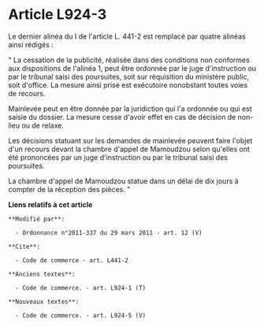 # Article L924-3

Le dernier alinéa du I de l'article L. 441-2 est remplacé par quatre alinéas ainsi rédigés : 

" La cessation de la publicité, réalisée dans des conditions non conformes aux dispositions de l'alinéa 1, peut être ordonnée
par le juge d'instruction ou par le tribunal saisi des poursuites, soit sur réquisition du ministère public, soit d'office.
La mesure ainsi prise est exécutoire nonobstant toutes voies de recours. 

Mainlevée peut en être donnée par la juridiction qui l'a ordonnée ou qui est saisie du dossier. La mesure cesse d'avoir effet
en cas de décision de non-lieu ou de relaxe. 

Les décisions statuant sur les demandes de mainlevée peuvent faire l'objet d'un recours devant     la chambre d'appel de
Mamoudzou selon qu'elles ont été prononcées par un juge d'instruction ou par le tribunal saisi des poursuites. 

La chambre d'appel de Mamoudzou  statue dans un délai de dix jours à compter de la réception des pièces. "

**Liens relatifs à cet article**

	**Modifié par**:

	  - Ordonnance n°2011-337 du 29 mars 2011 - art. 12 (V)

	**Cite**:

	  - Code de commerce - art. L441-2

	**Anciens textes**:

	  - Code de commerce. - art. L924-1 (T)

	**Nouveaux textes**:

	  - Code de commerce. - art. L924-5 (V)
